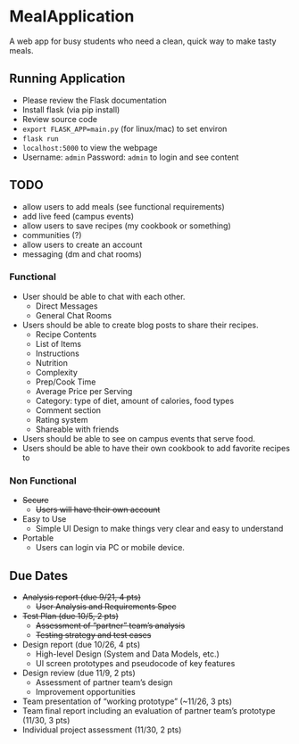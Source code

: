 # MealApplication
A web app for busy students who need a clean, quick way to make tasty meals.

## Running Application

- Please review the Flask documentation
- Install flask (via pip install)
- Review source code
- `export FLASK_APP=main.py` (for linux/mac) to set environ
- `flask run`
- `localhost:5000` to view the webpage
- Username: `admin` Password: `admin` to login and see content

## TODO

- allow users to add meals (see functional requirements)
- add live feed (campus events)
- allow users to save recipes (my cookbook or something)
- communities (?)
- allow users to create an account
- messaging (dm and chat rooms)

### Functional
- User should be able to chat with each other.
  - Direct Messages
  - General Chat Rooms
- Users should be able to create blog posts to share their recipes.
  - Recipe Contents
  - List of Items
  - Instructions
  - Nutrition
  - Complexity
  - Prep/Cook Time
  - Average Price per Serving
  - Category: type of diet, amount of calories, food types
  - Comment section
  - Rating system
  - Shareable with friends
- Users should be able to see on campus events that serve food.
- Users should be able to have their own cookbook to add favorite recipes to

### Non Functional
- ~~Secure~~
  - ~~Users will have their own account~~
- Easy to Use
  - Simple UI Design to make things very clear and easy to understand
- Portable
  - Users can login via PC or mobile device.

## Due Dates

- ~~Analysis report (due 9/21, 4 pts)~~
  - ~~User Analysis and Requirements Spec~~
- ~~Test Plan (due 10/5, 2 pts)~~
  - ~~Assessment of “partner” team’s analysis~~
  - ~~Testing strategy and test cases~~
- Design report (due 10/26, 4 pts)
  - High-level Design (System and Data Models, etc.)
  - UI screen prototypes and pseudocode of key features
- Design review (due 11/9, 2 pts)
  - Assessment of partner team’s design
  - Improvement opportunities
- Team presentation of “working prototype” (~11/26, 3 pts)
- Team final report including an evaluation of partner team’s prototype (11/30, 3 pts)
- Individual project assessment (11/30, 2 pts)
